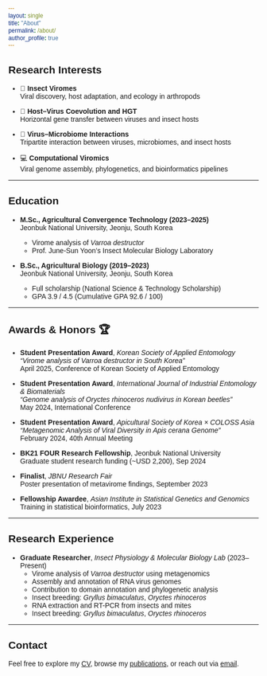```yaml
---
layout: single
title: "About"
permalink: /about/
author_profile: true
---
```


<style>
  body, h1, h2, h3, h4, h5, h6, p, div, a, span {
    font-family: Arial, "Times New Roman", serif !important;
  }
</style>


## Research Interests

- 🧬 **Insect Viromes**  
  Viral discovery, host adaptation, and ecology in arthropods

- 🔁 **Host–Virus Coevolution and HGT**  
  Horizontal gene transfer between viruses and insect hosts

- 🦠 **Virus–Microbiome Interactions**  
  Tripartite interaction between viruses, microbiomes, and insect hosts

- 💻 **Computational Viromics**  
  Viral genome assembly, phylogenetics, and bioinformatics pipelines

---

## Education

- **M.Sc., Agricultural Convergence Technology (2023–2025)**  
  Jeonbuk National University, Jeonju, South Korea  
  - Virome analysis of *Varroa destructor*  
  - Prof. June-Sun Yoon’s Insect Molecular Biology Laboratory

- **B.Sc., Agricultural Biology (2019–2023)**  
  Jeonbuk National University, Jeonju, South Korea  
  - Full scholarship (National Science & Technology Scholarship)  
  - GPA 3.9 / 4.5 (Cumulative GPA 92.6 / 100)

---

## Awards & Honors 🏆

- **Student Presentation Award**, *Korean Society of Applied Entomology*  
  *“Virome analysis of Varroa destructor in South Korea”*  
  April 2025, Conference of Korean Society of Applied Entomology

- **Student Presentation Award**, *International Journal of Industrial Entomology & Biomaterials*  
  *“Genome analysis of Oryctes rhinoceros nudivirus in Korean beetles”*  
  May 2024, International Conference

- **Student Presentation Award**, *Apicultural Society of Korea × COLOSS Asia*  
  *“Metagenomic Analysis of Viral Diversity in Apis cerana Genome”*  
  February 2024, 40th Annual Meeting

- **BK21 FOUR Research Fellowship**, Jeonbuk National University  
  Graduate student research funding (~USD 2,200), Sep 2024

- **Finalist**, *JBNU Research Fair*  
  Poster presentation of metavirome findings, September 2023

- **Fellowship Awardee**, *Asian Institute in Statistical Genetics and Genomics*  
  Training in statistical bioinformatics, July 2023

---

## Research Experience

- **Graduate Researcher**, *Insect Physiology & Molecular Biology Lab* (2023–Present)  
  - Virome analysis of *Varroa destructor* using metagenomics  
  - Assembly and annotation of RNA virus genomes  
  - Contribution to domain annotation and phylogenetic analysis
  - Insect breeding: *Gryllus bimaculatus*, *Oryctes rhinoceros*
  - RNA extraction and RT-PCR from insects and mites  
  - Insect breeding: *Gryllus bimaculatus*, *Oryctes rhinoceros*

---

## Contact

Feel free to explore my [CV](/cv/), browse my [publications](/publications/), or reach out via [email](mailto:07jikim@gmail.com).
